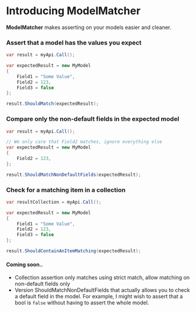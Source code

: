 # Introducing ModelMatcher

**ModelMatcher** makes asserting on your models easier and cleaner.

### Assert that a model has the values you expect

```csharp
var result = myApi.Call();

var expectedResult = new MyModel
{
    Field1 = "Some Value",
    Field2 = 123,
    Field3 = false
};

result.ShouldMatch(expectedResult);
```

### Compare only the non-default fields in the expected model

```csharp
var result = myApi.Call();

// We only care that Field2 matches, ignore everything else
var expectedResult = new MyModel
{
    Field2 = 123,
};

result.ShouldMatchNonDefaultFields(expectedResult);
```

### Check for a matching item in a collection

```csharp
var resultCollection = myApi.Call();

var expectedResult = new MyModel
{
    Field1 = "Some Value",
    Field2 = 123,
    Field3 = false
};

result.ShouldContainAnItemMatching(expectedResult);
```

#### Coming soon..

- Collection assertion only matches using strict match, allow matching on non-default fields only
- Version ShouldMatchNonDefaultFields that actually allows you to check a default field in the model. For example, I might wish to assert that a bool is ``false`` without having to assert the whole model.
